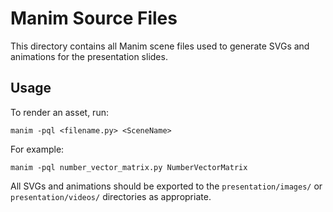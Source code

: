 # Manim Source Files

This directory contains all Manim scene files used to generate SVGs and animations for the presentation slides.

## Usage

To render an asset, run:

```
manim -pql <filename.py> <SceneName>
```

For example:

```
manim -pql number_vector_matrix.py NumberVectorMatrix
```

All SVGs and animations should be exported to the `presentation/images/` or `presentation/videos/` directories as appropriate.
